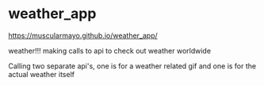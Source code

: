 # weather_app

https://muscularmayo.github.io/weather_app/

weather!!! making calls to api to check out weather worldwide

Calling two separate api's, one is for a weather related gif and one is for the actual weather itself
